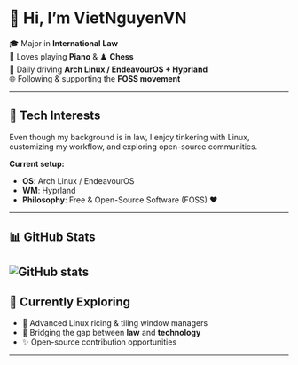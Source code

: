 # 👋 Hi, I’m **VietNguyenVN**  

🎓 Major in **International Law**  
🎹 Loves playing **Piano** & ♟️ **Chess**  
🐧 Daily driving **Arch Linux / EndeavourOS + Hyprland**  
🌐 Following & supporting the **FOSS movement**  

---

## 🔧 Tech Interests  

Even though my background is in law, I enjoy tinkering with Linux, customizing my workflow, and exploring open-source communities.  

**Current setup:**  
- **OS**: Arch Linux / EndeavourOS  
- **WM**: Hyprland  
- **Philosophy**: Free & Open-Source Software (FOSS) ❤️  

---

## 📊 GitHub Stats  

![GitHub stats](https://github-readme-stats.vercel.app/api?username=VietNguyenVN&show_icons=true&theme=tokyonight)  
---

## 🌱 Currently Exploring  

- 🐧 Advanced Linux ricing & tiling window managers  
- 📖 Bridging the gap between **law** and **technology**  
- ✨ Open-source contribution opportunities

---


<!---
VietNguyenVN/VietNguyenVN is a ✨ special ✨ repository because its `README.md` (this file) appears on your GitHub profile.
You can click the Preview link to take a look at your changes.
--->
